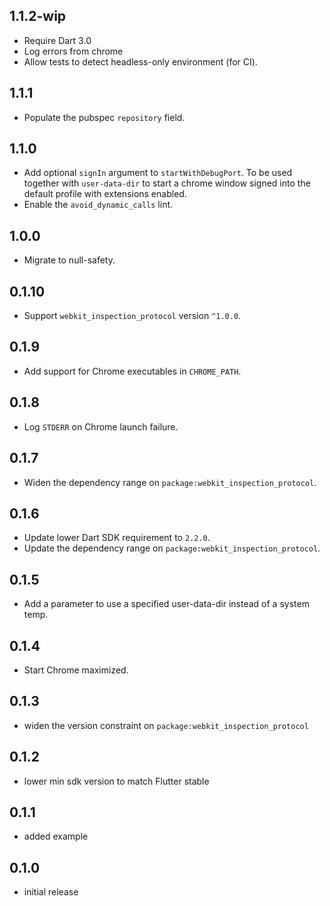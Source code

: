 ## 1.1.2-wip

- Require Dart 3.0
- Log errors from chrome
- Allow tests to detect headless-only environment (for CI).

## 1.1.1

- Populate the pubspec `repository` field.

## 1.1.0

- Add optional `signIn` argument to `startWithDebugPort`.
  To be used together with `user-data-dir` to start a chrome
  window signed into the default profile with extensions enabled.
- Enable the `avoid_dynamic_calls` lint.

## 1.0.0

- Migrate to null-safety.

## 0.1.10

- Support `webkit_inspection_protocol` version `^1.0.0`.

## 0.1.9

- Add support for Chrome executables in `CHROME_PATH`.

## 0.1.8

- Log `STDERR` on Chrome launch failure.

## 0.1.7

- Widen the dependency range on `package:webkit_inspection_protocol`.

## 0.1.6

- Update lower Dart SDK requirement to `2.2.0`.
- Update the dependency range on `package:webkit_inspection_protocol`.

## 0.1.5

- Add a parameter to use a specified user-data-dir instead of a system temp.

## 0.1.4

- Start Chrome maximized.

## 0.1.3

- widen the version constraint on `package:webkit_inspection_protocol`

## 0.1.2

- lower min sdk version to match Flutter stable

## 0.1.1

- added example

## 0.1.0

- initial release
